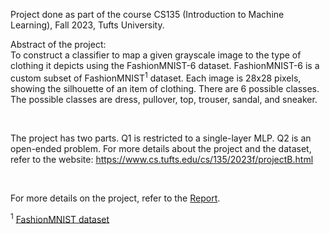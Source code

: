 Project done as part of the course CS135 (Introduction to Machine Learning), Fall 2023, Tufts University.

Abstract of the project:
<br>
To construct a classifier to map a given grayscale image to the type of clothing it depicts using the FashionMNIST-6 dataset. FashionMNIST-6 is a custom subset of FashionMNIST<sup>1</sup> dataset. Each image is 28x28 pixels, showing the silhouette of an item of clothing. There are 6 possible classes. The possible classes are dress, pullover, top, trouser, sandal, and sneaker. 

<br>

The project has two parts. Q1 is restricted to a single-layer MLP. Q2 is an open-ended problem. For more details about the project and the dataset, refer to the website: https://www.cs.tufts.edu/cs/135/2023f/projectB.html

<br>

For more details on the project, refer to the [Report](https://github.com/VishweshS/Classifying-Images/blob/main/Report.pdf).

<sup>1</sup> [FashionMNIST dataset](https://arxiv.org/pdf/1708.07747.pdf)
